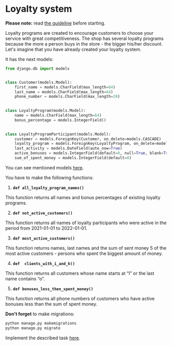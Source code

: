 # Loyalty system

**Please note:** read [the guideline](https://github.com/mate-academy/py-task-guideline/blob/main/README.md)
before starting.

Loyalty programs are created to encourage customers to choose your service with great competitiveness. 
The shop has several loyalty programs because the more a person buys in the store - the bigger his/her 
discount. Let's imagine that you have already created your loyalty system.

It has the next models:

```python
from django.db import models


class Customer(models.Model):
    first_name = models.CharField(max_length=64)
    last_name = models.CharField(max_length=64)
    phone_number = models.CharField(max_length=20)

    
class LoyaltyProgram(models.Model):
    name = models.CharField(max_length=64)
    bonus_percentage = models.IntegerField()

    
class LoyaltyProgramParticipant(models.Model):
    customer = models.ForeignKey(Customer, on_delete=models.CASCADE)
    loyalty_program = models.ForeignKey(LoyaltyProgram, on_delete=models.PROTECT)
    last_activity = models.DateField(auto_now=True)
    active_bonuses = models.IntegerField(default=0, null=True, blank=True)
    sum_of_spent_money = models.IntegerField(default=0)
```

You can see mentioned models [here](app/db/models.py).

You have to make the following functions:

1. **`def all_loyalty_program_names()`**

This function returns all names and bonus percentages of existing loyalty programs.

2. **`def not_active_customers()`**

This function returns all names of loyalty participants who were active in the period from 2021-01-01 to 2022-01-01.

3. **`def most_active_customers()`**

This function returns names, last names and the sum of sent money 5 of the most active customers - persons who spent the biggest amount of money.

4. **`def  clients_with_i_and_k()`**

This function returns all customers whose name starts at “I” or the last name contains “o”.

5. **`def bonuses_less_then_spent_money()`**

This function returns all phone numbers of customers who have active bonuses less than the sum of spent money.

**Don't forget** to make migrations:
```python
python manage.py makemigrations
python manage.py migrate
```

Implement the described task [here](app/main.py).
